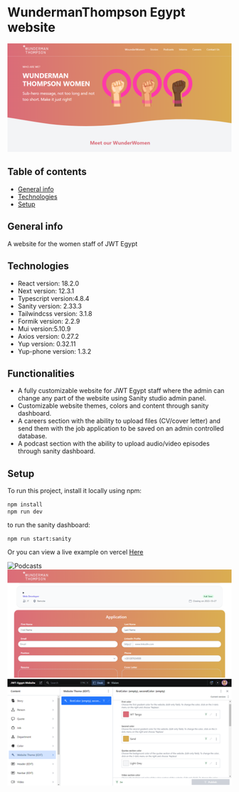 # WundermanThompson Egypt website

![Homepage](/public/w1.png)
## Table of contents
* [General info](#general-info)
* [Technologies](#technologies)
* [Setup](#setup)

## General info
A website for the women staff of JWT Egypt
## Technologies
* React version: 18.2.0
* Next version: 12.3.1
* Typescript version:4.8.4
* Sanity version: 2.33.3
* Tailwindcss version: 3.1.8
* Formik version: 2.2.9
* Mui version:5.10.9
* Axios version: 0.27.2
* Yup version: 0.32.11
* Yup-phone version: 1.3.2

## Functionalities
* A fully customizable website for JWT Egypt staff where the admin can change any part of the website using Sanity studio admin panel.
* Customizable website themes, colors and content through sanity dashboard.
* A careers section with the ability to upload files (CV/cover letter) and send them with the job application to be saved on an admin controlled database.
* A podcast section with the ability to upload audio/video episodes through sanity dashboard.

## Setup
To run this project, install it locally using npm:
```
npm install
npm run dev
```

to run the sanity dashboard:
```
npm run start:sanity
```

Or you can view a live example on vercel [Here](https://jwt-egypt-website.vercel.app)

![Podcasts](/public/w2.png.png)
![Career page](/public/w4.png)
![Sanity studio admin panel](/public/w6s.png)


